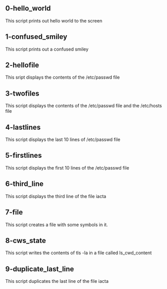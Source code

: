 ## 0-hello_world
This script prints out hello world to the screen
## 1-confused_smiley
This script prints out a confused smiley
## 2-hellofile
This sript displays the contents of the /etc/passwd file
## 3-twofiles
This script displays the contents of the /etc/passwd file and the /etc/hosts file
## 4-lastlines
This script displays the last 10 lines of /etc/passwd file
## 5-firstlines
This script displays the first 10 lines of the /etc/passwd file
## 6-third_line
This script displays the third line of the file iacta
## 7-file
This script creates a file with some symbols in it.
## 8-cws_state
This script writes the contents of tls -la in a file called ls_cwd_content
## 9-duplicate_last_line
This script duplicates the last line of the file iacta
